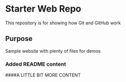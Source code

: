 # Starter Web Repo

This repository is for showing how Git and GitHub work

## Purpose

Sample website with plenty of files for demos

### Added README content

####A LITTLE BIT MORE CONTENT